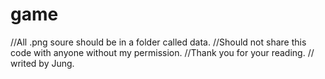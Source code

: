 # game
//All .png soure should be in a folder called data.
//Should not share this code with anyone without my permission.
//Thank you for your reading.
//                         writed by Jung.
